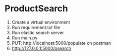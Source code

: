 # ProductSearch

1. Create a virtual environment
2. Run requirement.txt file
3. Run elastic search server 
4. Run main.py
5. PUT: http://localhost:5000/populate on postman
6. http://127.0.0.1:5000/osearch
